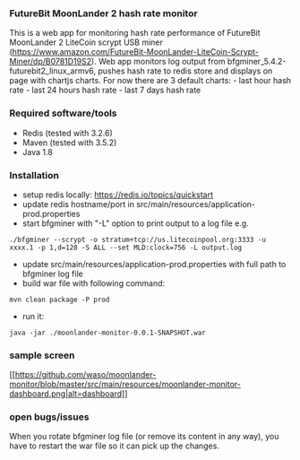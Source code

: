 ### FutureBit MoonLander 2 hash rate monitor

This is a web app for monitoring hash rate performance of FutureBit MoonLander 2 LiteCoin scrypt USB miner (https://www.amazon.com/FutureBit-MoonLander-LiteCoin-Scrypt-Miner/dp/B0781D19S2).
Web app monitors log output from bfgminer_5.4.2-futurebit2_linux_armv6, pushes hash rate to redis store and displays on page with chartjs charts.
For now there are 3 default charts:
    - last hour hash rate
    - last 24 hours hash rate
    - last 7 days hash rate

### Required software/tools

- Redis (tested with 3.2.6)
- Maven (tested with 3.5.2)
- Java 1.8

### Installation

- setup redis locally: https://redis.io/topics/quickstart
- update redis hostname/port in src/main/resources/application-prod.properties
- start bfgminer with "-L" option to print output to a log file e.g.
```
./bfgminer --scrypt -o stratum+tcp://us.litecoinpool.org:3333 -u xxxx.1 -p 1,d=128 -S ALL --set MLD:clock=756 -L output.log
```

- update src/main/resources/application-prod.properties with full path to bfgminer log file
- build war file with following command:
```
mvn clean package -P prod
```
- run it:
```
java -jar ./moonlander-monitor-0.0.1-SNAPSHOT.war
```

### sample screen


[[https://github.com/waso/moonlander-monitor/blob/master/src/main/resources/moonlander-monitor-dashboard.png|alt=dashboard]]

### open bugs/issues

When you rotate bfgminer log file (or remove its content in any way), you have to restart the war file so it can pick up the changes.

